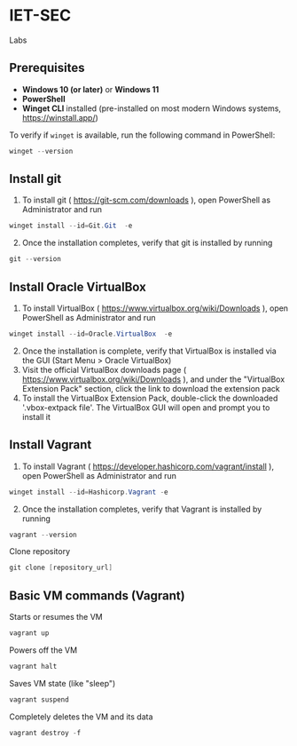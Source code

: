 # IET-SEC
Labs

## Prerequisites
- **Windows 10 (or later)** or **Windows 11**
- **PowerShell**
- **Winget CLI** installed (pre-installed on most modern Windows systems, https://winstall.app/)

To verify if `winget` is available, run the following command in PowerShell:

```powershell
winget --version
```


## Install git 
1. To install git ( https://git-scm.com/downloads ), open PowerShell as Administrator and run

```powershell
winget install --id=Git.Git  -e
```

2. Once the installation completes, verify that git is installed by running

```powershell
git --version
```


## Install Oracle VirtualBox 
1. To install VirtualBox  ( https://www.virtualbox.org/wiki/Downloads ), open PowerShell as Administrator and run

```powershell
winget install --id=Oracle.VirtualBox  -e
```

2. Once the installation is complete, verify that VirtualBox is installed via the GUI (Start Menu > Oracle VirtualBox)
3. Visit the official VirtualBox downloads page ( https://www.virtualbox.org/wiki/Downloads ), and under the "VirtualBox Extension Pack" section, click the link to download the extension pack
4. To install the VirtualBox Extension Pack, double-click the downloaded '.vbox-extpack file'. The VirtualBox GUI will open and prompt you to install it


## Install Vagrant
1. To install Vagrant ( https://developer.hashicorp.com/vagrant/install ), open PowerShell as Administrator and run

```powershell
winget install --id=Hashicorp.Vagrant -e
```

2. Once the installation completes, verify that Vagrant is installed by running

```powershell
vagrant --version
```




Clone repository

```powershell
git clone [repository_url]
```


## Basic VM commands (Vagrant) 

Starts or resumes the VM
```powershell
vagrant up
```

Powers off the VM
```powershell
vagrant halt 
```

Saves VM state (like "sleep")
```powershell
vagrant suspend 
```

Completely deletes the VM and its data
```powershell
vagrant destroy -f
```



